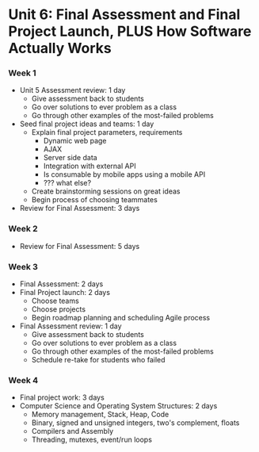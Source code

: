 # Unit 6: Final Assessment and Final Project Launch, PLUS How Software Actually Works

### Week 1

- Unit 5 Assessment review: 1 day
  - Give assessment back to students
  - Go over solutions to ever problem as a class
  - Go through other examples of the most-failed problems
- Seed final project ideas and teams: 1 day
  - Explain final project parameters, requirements
    - Dynamic web page
    - AJAX
    - Server side data
    - Integration with external API
    - Is consumable by mobile apps using a mobile API
    - ??? what else?
  - Create brainstorming sessions on great ideas
  - Begin process of choosing teammates
- Review for Final Assessment: 3 days


### Week 2

- Review for Final Assessment: 5 days


### Week 3

- Final Assessment: 2 days
- Final Project launch: 2 days
  - Choose teams
  - Choose projects
  - Begin roadmap planning and scheduling Agile process
- Final Assessment review: 1 day
  - Give assessment back to students
  - Go over solutions to ever problem as a class
  - Go through other examples of the most-failed problems
  - Schedule re-take for students who failed


### Week 4

- Final project work: 3 days
- Computer Science and Operating System Structures: 2 days
  - Memory management, Stack, Heap, Code
  - Binary, signed and unsigned integers, two's complement, floats
  - Compilers and Assembly
  - Threading, mutexes, event/run loops

